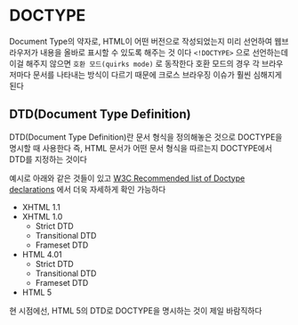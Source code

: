 # DOCTYPE

Document Type의 약자로, HTML이 어떤 버전으로 작성되었는지 미리 선언하여 웹브라우저가 내용을 올바로 표시할 수 있도록 해주는 것 이다
`<!DOCTYPE>` 으로 선언하는데 이걸 해주지 않으면 `호환 모드(quirks mode)` 로 동작한다
호환 모드의 경우 각 브라우저마다 문서를 나타내는 방식이 다르기 때문에 크로스 브라우징 이슈가 훨씬 심해지게 된다

## DTD(Document Type Definition)

DTD(Document Type Definition)란 문서 형식을 정의해놓은 것으로 DOCTYPE을 명시할 때 사용한다
즉, HTML 문서가 어떤 문서 형식을 따르는지 DOCTYPE에서 DTD를 지정하는 것이다

예시로 아래와 같은 것들이 있고 [W3C Recommended list of Doctype declarations](https://www.w3.org/QA/2002/04/valid-dtd-list.html) 에서 더욱 자세하게 확인 가능하다

- XHTML 1.1
- XHTML 1.0
  - Strict DTD
  - Transitional DTD
  - Frameset DTD
- HTML 4.01
  - Strict DTD
  - Transitional DTD
  - Frameset DTD
- HTML 5

현 시점에선, HTML 5의 DTD로 DOCTYPE을 명시하는 것이 제일 바람직하다
